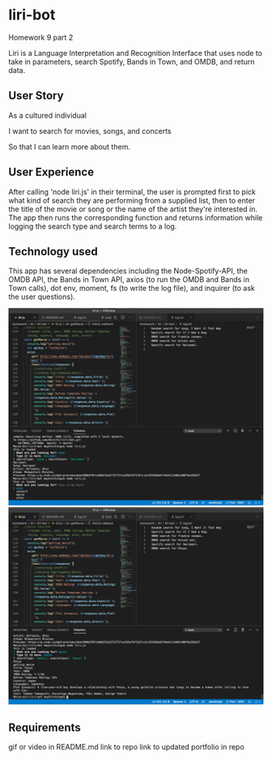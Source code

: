 # liri-bot
Homework 9 part 2

Liri is a Language Interpretation and Recognition Interface that uses node to take in parameters, search Spotify, Bands in Town, and OMDB, and return data.

## User Story
As a cultured individual

I want to search for movies, songs, and concerts

So that I can learn more about them.

## User Experience

After calling 'node liri.js' in their terminal, the user is prompted first to pick what kind of search they are performing from a supplied list, then to enter the title of the movie or song or the name of the artist they're interested in. The app then runs the corresponding function and returns information while logging the search type and search terms to a log.

## Technology used

This app has several dependencies including the Node-Spotify-API, the OMDB API, the Bands in Town API, axios (to run the OMDB and Bands in Town calls), dot env, moment, fs (to write the log file), and inquirer (to ask the user questions).

![GitHub Logo](./images/screenshot01.png)
![GitHub Logo](./images/screenshot02.png)

## Requirements

gif or video in README.md
link to repo
link to updated portfolio in repo
